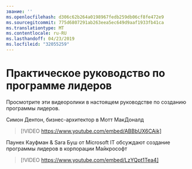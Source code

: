 ```yaml
---
звание: ''
ms.openlocfilehash: d306c62b264a0198967fedb259db06cf8fe472e9
ms.sourcegitcommit: 775d6807291ab263eea5ec649d9aaf1933fb41ca
ms.translationtype: MT
ms.contentlocale: ru-RU
ms.lasthandoff: 04/23/2019
ms.locfileid: "32055259"
---
```

# <a name="real-world-guidance-for-your-champions-program"></a>Практическое руководство по программе лидеров

Просмотрите эти видеоролики в настоящем руководстве по созданию программы лидеров.  

Симон Дентон, бизнес-архитектор в Мотт МакДоналд

> [!VIDEO https://www.youtube.com/embed/ABBbUX6CAik]

Паунех Кауфман & Sara Буш от Microsoft IT обсуждают создание программы лидеров в корпорации Майкрософт

> [!VIDEO https://www.youtube.com/embed/LzYQpt1Tea4]
